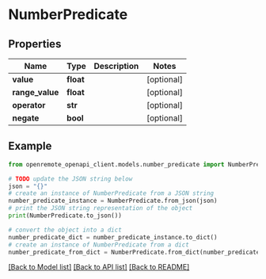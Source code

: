 # NumberPredicate


## Properties

Name | Type | Description | Notes
------------ | ------------- | ------------- | -------------
**value** | **float** |  | [optional] 
**range_value** | **float** |  | [optional] 
**operator** | **str** |  | [optional] 
**negate** | **bool** |  | [optional] 

## Example

```python
from openremote_openapi_client.models.number_predicate import NumberPredicate

# TODO update the JSON string below
json = "{}"
# create an instance of NumberPredicate from a JSON string
number_predicate_instance = NumberPredicate.from_json(json)
# print the JSON string representation of the object
print(NumberPredicate.to_json())

# convert the object into a dict
number_predicate_dict = number_predicate_instance.to_dict()
# create an instance of NumberPredicate from a dict
number_predicate_from_dict = NumberPredicate.from_dict(number_predicate_dict)
```
[[Back to Model list]](../README.md#documentation-for-models) [[Back to API list]](../README.md#documentation-for-api-endpoints) [[Back to README]](../README.md)


